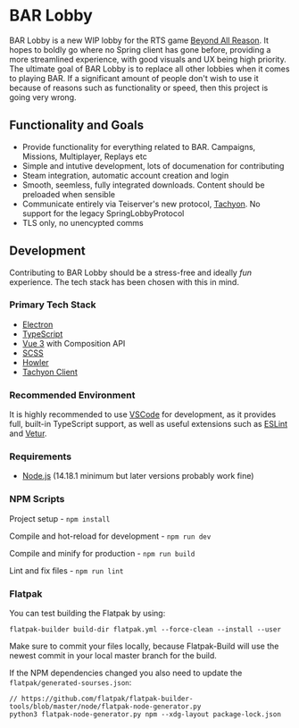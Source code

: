 # BAR Lobby

BAR Lobby is a new WIP lobby for the RTS game [Beyond All Reason](https://www.beyondallreason.info/). It hopes to boldly go where no Spring client has gone before, providing a more streamlined experience, with good visuals and UX being high priority. The ultimate goal of BAR Lobby is to replace all other lobbies when it comes to playing BAR. If a significant amount of people don't wish to use it because of reasons such as functionality or speed, then this project is going very wrong.

## Functionality and Goals

- Provide functionality for everything related to BAR. Campaigns, Missions, Multiplayer, Replays etc
- Simple and intutive development, lots of documenation for contributing
- Steam integration, automatic account creation and login
- Smooth, seemless, fully integrated downloads. Content should be preloaded when sensible
- Communicate entirely via Teiserver's new protocol, [Tachyon](https://github.com/beyond-all-reason/teiserver/tree/master/documents/tachyon). No support for the legacy SpringLobbyProtocol
- TLS only, no unencypted comms

## Development
Contributing to BAR Lobby should be a stress-free and ideally _fun_ experience. The tech stack has been chosen with this in mind.

### Primary Tech Stack
- [Electron](https://www.electronjs.org/)
- [TypeScript](https://www.typescriptlang.org/)
- [Vue 3](https://v3.vuejs.org/) with Composition API
- [SCSS](https://sass-lang.com/)
- [Howler](https://howlerjs.com/)
- [Tachyon Client](https://github.com/Jazcash/tachyon-client)

### Recommended Environment
It is highly recommended to use [VSCode](https://code.visualstudio.com/) for development, as it provides full, built-in TypeScript support, as well as useful extensions such as [ESLint](https://marketplace.visualstudio.com/items?itemName=dbaeumer.vscode-eslint) and [Vetur](https://marketplace.visualstudio.com/items?itemName=octref.vetur).

### Requirements
- [Node.js](https://nodejs.org/en/download/) (14.18.1 minimum but later versions probably work fine)

### NPM Scripts
Project setup - `npm install`

Compile and hot-reload for development - `npm run dev`

Compile and minify for production - `npm run build`

Lint and fix files - `npm run lint`

### Flatpak

You can test building the Flatpak by using:

```
flatpak-builder build-dir flatpak.yml --force-clean --install --user
```

Make sure to commit your files locally, because Flatpak-Build will use the newest commit in your local
master branch for the build.

If the NPM dependencies changed you also need to update the `flatpak/generated-sourses.json`:

```
// https://github.com/flatpak/flatpak-builder-tools/blob/master/node/flatpak-node-generator.py
python3 flatpak-node-generator.py npm --xdg-layout package-lock.json
```
